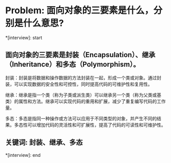 # Problem: 面向对象的三要素是什么，分别是什么意思?

*[interview]: start

## 面向对象的三要素是封装（Encapsulation）、继承（Inheritance）和多态（Polymorphism）。
封装：封装是将数据和操作数据的方法封装在一起，形成一个类或对象。通过封装，可以实现数据的安全性和可控性，同时提高代码的可维护性和复用性。

继承：继承是指一个类（称为子类或派生类）可以继承另一个类（称为父类或基类）的属性和方法。继承可以实现代码的重用和扩展，减少了重复编写代码的工作量。

多态：多态是指同一种操作或方法可以应用于不同类型的对象，并产生不同的结果。多态性可以增加代码的灵活性和可扩展性，提高了代码的可读性和可维护性。

## 关键词: 封装、继承、多态
*[interview]: end
